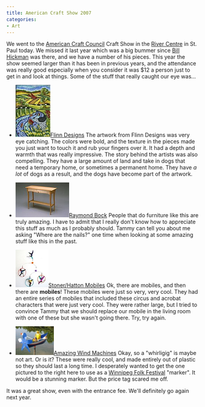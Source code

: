 ```yaml
---
title: American Craft Show 2007
categories:
- Art
---
```


We went to the [American Craft Council](http://www.craftcouncil.org/) Craft Show in the [River Centre](http://www.rivercentre.org/) in St. Paul today. We missed it last year which was a big bummer since [Bill Hickman](http://www.hickmanstudio.com/) was there, and we have a number of his pieces. This year the show seemed larger than it has been in previous years, and the attendance was really good especially when you consider it was $12 a person just to get in and look at things. Some of the stuff that really caught our eye was...

  * [![flinndesigns6.jpg](/assets/posts/2007/flinndesigns61.jpg)Flinn Designs](http://www.flinn-designs.com/)
The artwork from Flinn Designs was very eye catching. The colors were bold, and the texture in the pieces made you just want to touch it and rub your fingers over it. It had a depth and warmth that was really impressive. The story behind the artists was also compelling. They have a large amount of land and take in dogs that need a temporary home, or sometimes a permanent home. They have _a lot_ of dogs as a result, and the dogs have become part of the artwork.


  * [![table2t.jpg](/assets/posts/2007/table2t1.jpg)Raymond Bock](http://www.raymondbockfurniture.com/)
People that do furniture like this are truly amazing. I have to admit that I really don't know how to appreciate this stuff as much as I probably should. Tammy can tell you about me asking "Where are the nails?" one time when looking at some amazing stuff like this in the past.


  * [![trapezequartetsm.jpg](/assets/posts/2007/trapezequartetsm1.jpg)Stoner/Hatton Mobiles](http://www.mobileguys.com/)
Ok, there are mobiles, and then there are **mobiles**! These mobiles were just so very, very cool. They had an entire series of mobiles that included these circus and acrobat characters that were just very cool. They were rather large, but I tried to convince Tammy that we should replace our mobile in the living room with one of these but she wasn't going there. Try, try again.


  * [![rowing_boatman_wind_machine_4_5525-mainimage1.jpg](/assets/posts/2007/rowing_boatman_wind_machine_4_5525-mainimage11.jpg)Amazing Wind Machines](http://www.amazingwindmachines.com/)
Okay, so a "whirligig" is maybe not art. Or is it? These were really cool, and made entirely out of plastic so they should last a long time. I desperately wanted to get the one pictured to the right here to use as a [Winnipeg Folk Festival](http://www.winnipegfolkfestival.com/) "marker". It would be a stunning marker. But the price tag scared me off.

It was a great show, even with the entrance fee. We'll definitely go again next year.
